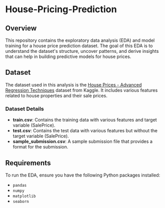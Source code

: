 # House-Pricing-Prediction

## Overview

This repository contains the exploratory data analysis (EDA) and model training for a house price prediction dataset. The goal of this EDA is to understand the dataset's structure, uncover patterns, and derive insights that can help in building predictive models for house prices.

## Dataset

The dataset used in this analysis is the [House Prices - Advanced Regression Techniques](https://www.kaggle.com/c/house-prices-advanced-regression-techniques) dataset from Kaggle. It includes various features related to house properties and their sale prices.

### Dataset Details

- **train.csv**: Contains the training data with various features and target variable (SalePrice).
- **test.csv**: Contains the test data with various features but without the target variable (SalePrice).
- **sample_submission.csv**: A sample submission file that provides a format for the submission.

## Requirements

To run the EDA, ensure you have the following Python packages installed:

- `pandas`
- `numpy`
- `matplotlib`
- `seaborn`
